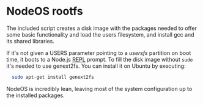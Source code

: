 # NodeOS rootfs

The included script creates a disk image with the packages needed to offer some
basic functionality and load the users filesystem, and install gcc and its
shared libraries.

If it's not given a USERS parameter pointing to a *usersfs* partition on boot
time, it boots to a Node.js [REPL](http://nodejs.org/api/repl.html) prompt. To
fill the disk image without ```sudo``` it's needed to use genext2fs. You can
install it on Ubuntu by executing:

```sh
  sudo apt-get install genext2fs
```

NodeOS is incredibly lean, leaving most of the system configuration up to the
installed packages.
